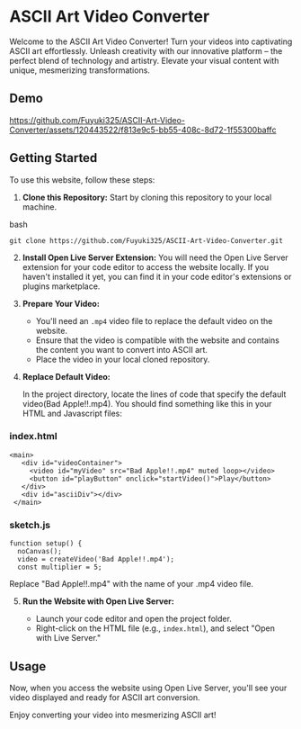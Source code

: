 # ASCII Art Video Converter

Welcome to the ASCII Art Video Converter! Turn your videos into captivating ASCII art effortlessly. Unleash creativity with our innovative platform – the perfect blend of technology and artistry. Elevate your visual content with unique, mesmerizing transformations.

## Demo



https://github.com/Fuyuki325/ASCII-Art-Video-Converter/assets/120443522/f813e9c5-bb55-408c-8d72-1f55300baffc



## Getting Started

To use this website, follow these steps:

1. **Clone this Repository:** Start by cloning this repository to your local machine.

   
bash
   ```
   git clone https://github.com/Fuyuki325/ASCII-Art-Video-Converter.git
   ```
2. **Install Open Live Server Extension:** You will need the Open Live Server extension for your code editor to access the website locally. If you haven't installed it yet, you can find it in your code editor's extensions or plugins marketplace.

3. **Prepare Your Video:**

   - You'll need an `.mp4` video file to replace the default video on the website.
   - Ensure that the video is compatible with the website and contains the content you want to convert into ASCII art.
   - Place the video in your local cloned repository.

4. **Replace Default Video:**

   In the project directory, locate the lines of code that specify the default video(Bad Apple!!.mp4). You should find something like this in your HTML and Javascript files:
  
### index.html
   ```
   <main>
      <div id="videoContainer">
        <video id="myVideo" src="Bad Apple!!.mp4" muted loop></video>
        <button id="playButton" onclick="startVideo()">Play</button>
      </div>
      <div id="asciiDiv"></div>
    </main>
   ``` 
### sketch.js
  ```
  function setup() {
    noCanvas();
    video = createVideo('Bad Apple!!.mp4');
    const multiplier = 5;
  ```   
   Replace "Bad Apple!!.mp4" with the name of your .mp4 video file.

5. **Run the Website with Open Live Server:**

   - Launch your code editor and open the project folder.
   - Right-click on the HTML file (e.g., `index.html`), and select "Open with Live Server."

## Usage

Now, when you access the website using Open Live Server, you'll see your video displayed and ready for ASCII art conversion.

Enjoy converting your video into mesmerizing ASCII art!
